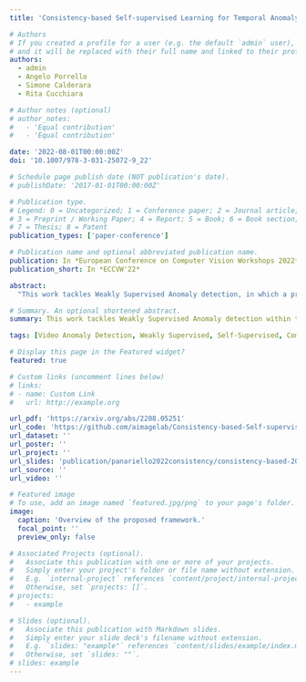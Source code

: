 ```yaml
---
title: 'Consistency-based Self-supervised Learning for Temporal Anomaly Localization'

# Authors
# If you created a profile for a user (e.g. the default `admin` user), write the username (folder name) here
# and it will be replaced with their full name and linked to their profile.
authors:
  - admin
  - Angelo Porrello
  - Simone Calderara
  - Rita Cucchiara

# Author notes (optional)
# author_notes:
#   - 'Equal contribution'
#   - 'Equal contribution'

date: '2022-08-01T00:00:00Z'
doi: '10.1007/978-3-031-25072-9_22'

# Schedule page publish date (NOT publication's date).
# publishDate: '2017-01-01T00:00:00Z'

# Publication type.
# Legend: 0 = Uncategorized; 1 = Conference paper; 2 = Journal article;
# 3 = Preprint / Working Paper; 4 = Report; 5 = Book; 6 = Book section;
# 7 = Thesis; 8 = Patent
publication_types: ['paper-conference']

# Publication name and optional abbreviated publication name.
publication: In *European Conference on Computer Vision Workshops 2022*
publication_short: In *ECCVW'22*

abstract:
  "This work tackles Weakly Supervised Anomaly detection, in which a predictor is allowed to learn not only from normal examples but also from a few labeled anomalies made available during training. In particular, we deal with the localization of anomalous activities within the video stream: this is a very challenging scenario, as training examples come only with video-level annotations (and not frame-level). Several recent works have proposed various regularization terms to address it *i.e.* by enforcing sparsity and smoothness constraints over the weakly-learned frame-level anomaly scores. In this work, we get inspired by recent advances within the field of self-supervised learning and ask the model to yield the same scores for different augmentations of the same video sequence. We show that enforcing such an alignment improves the performance of the model on XD-Violence."

# Summary. An optional shortened abstract.
summary: This work tackles Weakly Supervised Anomaly detection within the field of self-supervised learning, asking the model to yield the same anomaly scores for different augmentations of the same video sequence.

tags: [Video Anomaly Detection, Weakly Supervised, Self-Supervised, Computer Vision, Deep Learning]

# Display this page in the Featured widget?
featured: true

# Custom links (uncomment lines below)
# links:
# - name: Custom Link
#   url: http://example.org

url_pdf: 'https://arxiv.org/abs/2208.05251'
url_code: 'https://github.com/aimagelab/Consistency-based-Self-supervised-Learning-for-Temporal-Anomaly-Localization'
url_dataset: ''
url_poster: ''
url_project: ''
url_slides: 'publication/panariello2022consistency/consistency-based-2022-slides.pdf'
url_source: ''
url_video: ''

# Featured image
# To use, add an image named `featured.jpg/png` to your page's folder.
image:
  caption: 'Overview of the proposed framework.'
  focal_point: ''
  preview_only: false

# Associated Projects (optional).
#   Associate this publication with one or more of your projects.
#   Simply enter your project's folder or file name without extension.
#   E.g. `internal-project` references `content/project/internal-project/index.md`.
#   Otherwise, set `projects: []`.
# projects:
#   - example

# Slides (optional).
#   Associate this publication with Markdown slides.
#   Simply enter your slide deck's filename without extension.
#   E.g. `slides: "example"` references `content/slides/example/index.md`.
#   Otherwise, set `slides: ""`.
# slides: example
---
```

<!--
{{% callout note %}}
Click the _Cite_ button above to demo the feature to enable visitors to import publication metadata into their reference management software.
{{% /callout %}}

{{% callout note %}}
Create your slides in Markdown - click the _Slides_ button to check out the example.
{{% /callout %}}

Supplementary notes can be added here, including [code, math, and images](https://wowchemy.com/docs/writing-markdown-latex/). -->
